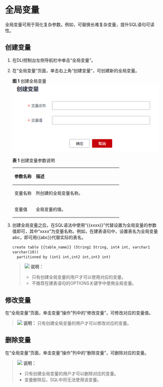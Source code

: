 # 全局变量<a name="dli_01_0476"></a>

全局变量可用于简化复杂参数。例如，可替换长难复杂变量，提升SQL语句可读性。

## 创建变量<a name="section1910480202411"></a>

1.  在DLI控制台左侧导航栏中单击“全局变量”。
2.  在“全局变量”页面，单击右上角“创建变量”，可创建新的全局变量。

    **图 1**  创建全局变量<a name="fig9497181162010"></a>  
    ![](figures/创建全局变量.png "创建全局变量")

    **表 1**  创建变量参数说明

    <a name="table15710625151416"></a>
    <table><thead align="left"><tr id="row1771212551410"><th class="cellrowborder" valign="top" width="20%" id="mcps1.2.3.1.1"><p id="p4713132520147"><a name="p4713132520147"></a><a name="p4713132520147"></a>参数名称</p>
    </th>
    <th class="cellrowborder" valign="top" width="80%" id="mcps1.2.3.1.2"><p id="p1971410256146"><a name="p1971410256146"></a><a name="p1971410256146"></a>描述</p>
    </th>
    </tr>
    </thead>
    <tbody><tr id="row207191525121418"><td class="cellrowborder" valign="top" width="20%" headers="mcps1.2.3.1.1 "><p id="p5721152541411"><a name="p5721152541411"></a><a name="p5721152541411"></a>变量名称</p>
    </td>
    <td class="cellrowborder" valign="top" width="80%" headers="mcps1.2.3.1.2 "><p id="p856985812415"><a name="p856985812415"></a><a name="p856985812415"></a>所创建的全局变量名称。</p>
    </td>
    </tr>
    <tr id="row18950651122515"><td class="cellrowborder" valign="top" width="20%" headers="mcps1.2.3.1.1 "><p id="p179511651202515"><a name="p179511651202515"></a><a name="p179511651202515"></a>变量值</p>
    </td>
    <td class="cellrowborder" valign="top" width="80%" headers="mcps1.2.3.1.2 "><p id="p495112513251"><a name="p495112513251"></a><a name="p495112513251"></a>全局变量的值。</p>
    </td>
    </tr>
    </tbody>
    </table>

3.  创建全局变量之后，在SQL语法中使用“\{\{xxxx\}\}”代替设置为全局变量的参数值即可，其中“xxxx”为变量名称。例如，在建表语句中，设置表名为全局变量abc，即可用\{\{abc\}\}代替实际的表名。

    ```
    create table {{table_name}} (String1 String, int4 int, varchar1 varchar(10))
      partitioned by (int1 int,int2 int,int3 int)
    ```

    >![](public_sys-resources/icon-note.gif) **说明：** 
    >-   只有创建全局变量的用户才可以使用对应的变量。
    >-   不推荐在建表语句的OPTIONS关键字中使用全局变量。


## 修改变量<a name="section17117296169"></a>

在“全局变量”页面，单击变量“操作”列中的“修改变量”，可修改对应的变量值。

>![](public_sys-resources/icon-note.gif) **说明：** 
>只有创建全局变量的用户才可以修改对应的变量。

## 删除变量<a name="section15942174351618"></a>

在“全局变量”页面，单击变量“操作”列中的“删除变量”，可删除对应的变量。

>![](public_sys-resources/icon-note.gif) **说明：** 
>-   只有创建全局变量的用户才可以删除对应的变量。
>-   变量删除后，SQL中将无法使用该变量。

